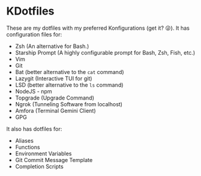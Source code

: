 # KDotfiles

These are my dotfiles with my preferred Konfigurations (get it? 😜). It has configuration files for:

- Zsh (An alternative for Bash.)
- Starship Prompt (A highly configurable prompt for Bash, Zsh, Fish, etc.)
- Vim
- Git
- Bat (better alternative to the `cat` command)
- Lazygit (Interactive TUI for git)
- LSD (better alternative to the `ls` command)
- NodeJS - npm
- Topgrade (Upgrade Command)
- Ngrok (Tunneling Software from localhost)
- Amfora (Terminal Gemini Client)
- GPG

It also has dotfiles for:

- Aliases
- Functions
- Environment Variables
- Git Commit Message Template
- Completion Scripts


